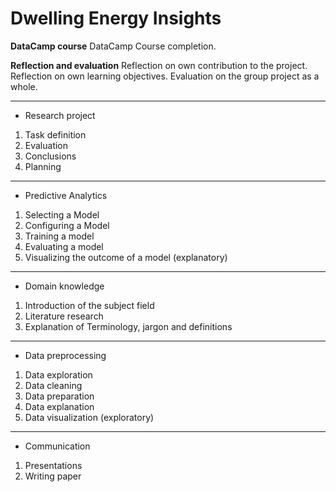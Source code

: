 # Dwelling Energy Insights


**DataCamp course**
DataCamp Course completion. 

**Reflection and evaluation**
Reflection on own contribution to the project.
Reflection on own learning objectives.
Evaluation on the group project as a whole.


____
* Research project
1. Task definition
2. Evaluation
3. Conclusions
4. Planning


____
* Predictive Analytics
1. Selecting a Model
2. Configuring a Model
3. Training a model
4. Evaluating a model
5. Visualizing the outcome of a model (explanatory)


____
* Domain knowledge
1. Introduction of the subject field
2. Literature research
3. Explanation of Terminology, jargon and definitions


____
* Data preprocessing
1. Data exploration
2. Data cleaning
3. Data preparation
4. Data explanation
5. Data visualization (exploratory)


____
* Communication
1. Presentations 
2. Writing paper
